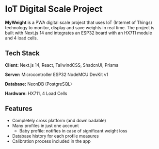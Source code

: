 # IoT Digital Scale Project

**MyWeight** is a PWA digital scale project that uses IoT (Internet of Things) technology to monitor, display and save weights in real time. The project is built with Next.js 14 and integrates an ESP32 board with an HX711 module and 4 load cells.

## Tech Stack

**Client:** Next.js 14, React, TailwindCSS, ShadcnUI, Prisma

**Server:** Microcontroller ESP32 NodeMCU DevKit v1

**Database:** NeonDB (PostgreSQL)

**Hardware:** HX711, 4 Load Cells


## Features

+ Completely cross platform (and downloadable)
+ Many profiles in just one account
    - Baby profile: notifies in case of significant weight loss
+ Database history for each profile measures
+ Calibration process included in the app 